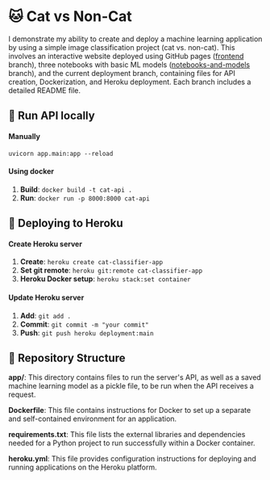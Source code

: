 # 🐱 Cat vs Non-Cat
I demonstrate my ability to create and deploy a machine learning application by using a simple image classification project (cat vs. non-cat). This involves an interactive website deployed using GitHub pages ([frontend](https://github.com/njoppi2/cat-vs-non-cat/tree/front-end) branch), three notebooks with basic ML models ([notebooks-and-models](https://github.com/njoppi2/cat-vs-non-cat/tree/notebooks-and-models) branch), and the current deployment branch, containing files for API creation, Dockerization, and Heroku deployment. Each branch includes a detailed README file.

## 👟 Run API locally

#### Manually

`uvicorn app.main:app --reload`
#### Using docker

1. **Build**: `docker build -t cat-api .`
2. **Run**: `docker run -p 8000:8000 cat-api`

## 🚀 Deploying to Heroku

#### Create Heroku server
1. **Create**: `heroku create cat-classifier-app`
2. **Set git remote**: `heroku git:remote cat-classifier-app`
3. **Heroku Docker setup**: `heroku stack:set container`

#### Update Heroku server

1. **Add**: `git add .`
2. **Commit**: `git commit -m "your commit"`
3. **Push**: `git push heroku deployment:main`

## 📂 Repository Structure
**app/**: This directory contains files to run the server's API, as well as a saved machine learning model as a pickle file, to be run when the API receives a request.

**Dockerfile**: This file contains instructions for Docker to set up a separate and self-contained environment for an application.

**requirements.txt**: This file lists the external libraries and dependencies needed for a Python project to run successfully within a Docker container.

**heroku.yml**: This file provides configuration instructions for deploying and running applications on the Heroku platform.

